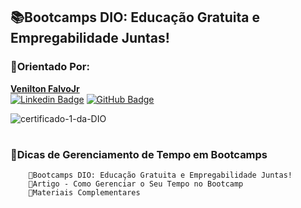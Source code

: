 ## 📚Bootcamps DIO: Educação Gratuita e Empregabilidade Juntas!

### 🤝Orientado Por:
<a href="https://www.dio.me/users/falvojr"> <b> Venilton FalvoJr </b> </a>   
[![Linkedin Badge](https://img.shields.io/badge/-Venilton-blue?style=flat-square&logo=Linkedin&logoColor=white&link=https://www.linkedin.com/in/falvojr/)](https://www.linkedin.com/in/falvojr/) 
[![GitHub Badge](https://img.shields.io/badge/-Venilton-grey?style=flat-square&logo=GitHub&logoColor=white&link=https://github.com/falvojr)](https://github.com/falvojr)

![certificado-1-da-DIO](https://github.com/jhon-lenon/Potencia_Tech_iFood-Programando_do_Zero/assets/116371262/1af5f379-212b-446d-858a-58365a9d22f7)
#  

### 🔺Dicas de Gerenciamento de Tempo em Bootcamps  

        🔹Bootcamps DIO: Educação Gratuita e Empregabilidade Juntas!   
        🔹Artigo - Como Gerenciar o Seu Tempo no Bootcamp   
        🔹Materiais Complementares   
